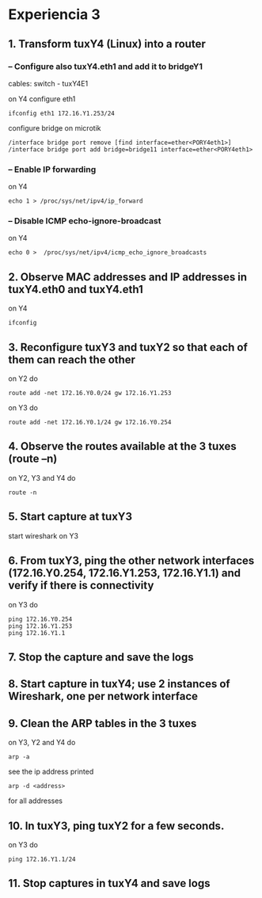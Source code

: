 # Experiencia 3

## 1. Transform tuxY4 (Linux) into a router

### – Configure also tuxY4.eth1 and add it to bridgeY1

cables:
switch - tuxY4E1

on Y4 configure eth1

    ifconfig eth1 172.16.Y1.253/24

configure bridge on microtik

    /interface bridge port remove [find interface=ether<PORY4eth1>]
    /interface bridge port add bridge=bridge11 interface=ether<PORY4eth1>

### – Enable IP forwarding

on Y4

    echo 1 > /proc/sys/net/ipv4/ip_forward

### – Disable ICMP echo-ignore-broadcast

on Y4

    echo 0 >  /proc/sys/net/ipv4/icmp_echo_ignore_broadcasts

## 2. Observe MAC addresses and IP addresses in tuxY4.eth0 and tuxY4.eth1

on Y4

    ifconfig

## 3. Reconfigure tuxY3 and tuxY2 so that each of them can reach the other

on Y2 do

    route add -net 172.16.Y0.0/24 gw 172.16.Y1.253

on Y3 do

    route add -net 172.16.Y0.1/24 gw 172.16.Y0.254

## 4. Observe the routes available at the 3 tuxes (route –n)

on Y2, Y3 and Y4 do

    route -n

## 5. Start capture at tuxY3

start wireshark on Y3

## 6. From tuxY3, ping the other network interfaces (172.16.Y0.254, 172.16.Y1.253, 172.16.Y1.1) and verify if there is connectivity

on Y3 do

    ping 172.16.Y0.254
    ping 172.16.Y1.253
    ping 172.16.Y1.1

## 7. Stop the capture and save the logs

## 8. Start capture in tuxY4; use 2 instances of Wireshark, one per network interface

## 9. Clean the ARP tables in the 3 tuxes

on Y3, Y2 and Y4 do

    arp -a

see the ip address printed

    arp -d <address>

for all addresses

## 10. In tuxY3, ping tuxY2 for a few seconds.

on Y3 do

    ping 172.16.Y1.1/24

## 11. Stop captures in tuxY4 and save logs

